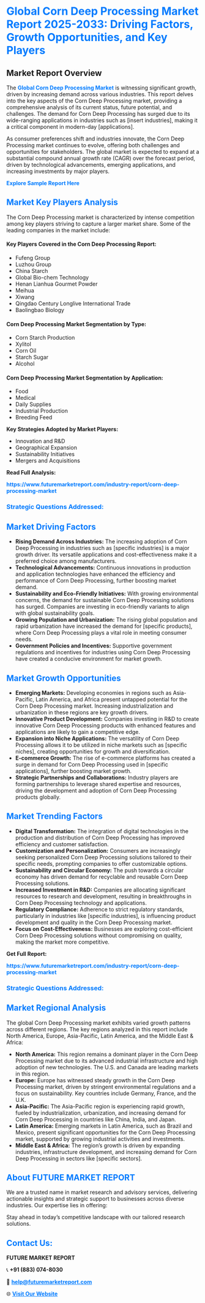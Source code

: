 <h1 style="color: #007BFF;">Global Corn Deep Processing Market Report 2025-2033: Driving Factors, Growth Opportunities, and Key Players</h1>

<section id="overview">
<h2>Market Report Overview</h2>
<p>The <a href="https://www.futuremarketreport.com/industry-report/corn-deep-processing-market" style="color: #007BFF; text-decoration: none;"><strong>Global Corn Deep Processing Market</strong></a> is witnessing significant growth, driven by increasing demand across various industries. This report delves into the key aspects of the Corn Deep Processing market, providing a comprehensive analysis of its current status, future potential, and challenges. The demand for Corn Deep Processing has surged due to its wide-ranging applications in industries such as [insert industries], making it a critical component in modern-day [applications].</p>
<p>As consumer preferences shift and industries innovate, the Corn Deep Processing market continues to evolve, offering both challenges and opportunities for stakeholders. The global market is expected to expand at a substantial compound annual growth rate (CAGR) over the forecast period, driven by technological advancements, emerging applications, and increasing investments by major players.</p>
</section>

<section id="overview">
<p><a href="https://www.futuremarketreport.com/request-sample/reportId=29182" style="color: #007BFF; text-decoration: none;"><strong>Explore Sample Report Here</strong></a></p>
</section>

<section id="key-players">
<h2 style="color: #007BFF;">Market Key Players Analysis</h2>
<p>The Corn Deep Processing market is characterized by intense competition among key players striving to capture a larger market share. Some of the leading companies in the market include:</p>
<h4>Key Players Covered in the Corn Deep Processing Report:</h4>
<ul><li>Fufeng Group</li><li>Luzhou Group</li><li>China Starch</li><li>Global Bio-chem Technology</li><li>Henan Lianhua Gourmet Powder</li><li>Meihua</li><li>Xiwang</li><li>Qingdao Century Longlive International Trade</li><li>Baolingbao Biology</li></ul>
<h4>Corn Deep Processing Market Segmentation by Type:</h4>
<ul><li>Corn Starch Production</li><li>Xylitol</li><li>Corn Oil</li><li>Starch Sugar</li><li>Alcohol</li></ul>

<h4>Corn Deep Processing Market Segmentation by Application:</h4>
<ul><li>Food</li><li>Medical</li><li>Daily Supplies</li><li>Industrial Production</li><li>Breeding Feed</li></ul>
<p><strong>Key Strategies Adopted by Market Players:</strong></p>
<ul>
<li>Innovation and R&D</li>
<li>Geographical Expansion</li>
<li>Sustainability Initiatives</li>
<li>Mergers and Acquisitions</li>
</ul>
</section>

<section>
<p><strong>Read Full Analysis: </strong></p><a href="https://www.futuremarketreport.com/industry-report/corn-deep-processing-market" style="color: #007BFF; text-decoration: none;"><strong>https://www.futuremarketreport.com/industry-report/corn-deep-processing-market</strong></a>
<h3 style="color: #007BFF;">Strategic Questions Addressed:</h3>
</section>

<section id="driving-factors">
<h2 style="color: #007BFF;">Market Driving Factors</h2>
<ul>
<li><strong>Rising Demand Across Industries:</strong> The increasing adoption of Corn Deep Processing in industries such as [specific industries] is a major growth driver. Its versatile applications and cost-effectiveness make it a preferred choice among manufacturers.</li>
<li><strong>Technological Advancements:</strong> Continuous innovations in production and application technologies have enhanced the efficiency and performance of Corn Deep Processing, further boosting market demand.</li>
<li><strong>Sustainability and Eco-Friendly Initiatives:</strong> With growing environmental concerns, the demand for sustainable Corn Deep Processing solutions has surged. Companies are investing in eco-friendly variants to align with global sustainability goals.</li>
<li><strong>Growing Population and Urbanization:</strong> The rising global population and rapid urbanization have increased the demand for [specific products], where Corn Deep Processing plays a vital role in meeting consumer needs.</li>
<li><strong>Government Policies and Incentives:</strong> Supportive government regulations and incentives for industries using Corn Deep Processing have created a conducive environment for market growth.</li>
</ul>
</section>

<section id="growth-opportunities">
<h2 style="color: #007BFF;">Market Growth Opportunities</h2>
<ul>
<li><strong>Emerging Markets:</strong> Developing economies in regions such as Asia-Pacific, Latin America, and Africa present untapped potential for the Corn Deep Processing market. Increasing industrialization and urbanization in these regions are key growth drivers.</li>
<li><strong>Innovative Product Development:</strong> Companies investing in R&D to create innovative Corn Deep Processing products with enhanced features and applications are likely to gain a competitive edge.</li>
<li><strong>Expansion into Niche Applications:</strong> The versatility of Corn Deep Processing allows it to be utilized in niche markets such as [specific niches], creating opportunities for growth and diversification.</li>
<li><strong>E-commerce Growth:</strong> The rise of e-commerce platforms has created a surge in demand for Corn Deep Processing used in [specific applications], further boosting market growth.</li>
<li><strong>Strategic Partnerships and Collaborations:</strong> Industry players are forming partnerships to leverage shared expertise and resources, driving the development and adoption of Corn Deep Processing products globally.</li>
</ul>
</section>

<section id="trending-factors">
<h2 style="color: #007BFF;">Market Trending Factors</h2>
<ul>
<li><strong>Digital Transformation:</strong> The integration of digital technologies in the production and distribution of Corn Deep Processing has improved efficiency and customer satisfaction.</li>
<li><strong>Customization and Personalization:</strong> Consumers are increasingly seeking personalized Corn Deep Processing solutions tailored to their specific needs, prompting companies to offer customizable options.</li>
<li><strong>Sustainability and Circular Economy:</strong> The push towards a circular economy has driven demand for recyclable and reusable Corn Deep Processing solutions.</li>
<li><strong>Increased Investment in R&D:</strong> Companies are allocating significant resources to research and development, resulting in breakthroughs in Corn Deep Processing technology and applications.</li>
<li><strong>Regulatory Compliance:</strong> Adherence to strict regulatory standards, particularly in industries like [specific industries], is influencing product development and quality in the Corn Deep Processing market.</li>
<li><strong>Focus on Cost-Effectiveness:</strong> Businesses are exploring cost-efficient Corn Deep Processing solutions without compromising on quality, making the market more competitive.</li>
</ul>
</section>

<section>
<p><strong>Get Full Report: </strong></p><a href="https://www.futuremarketreport.com/industry-report/corn-deep-processing-market" style="color: #007BFF; text-decoration: none;"><strong>https://www.futuremarketreport.com/industry-report/corn-deep-processing-market</strong></a>
<h3 style="color: #007BFF;">Strategic Questions Addressed:</h3>
</section>


<section id="regional-analysis">
<h2 style="color: #007BFF;">Market Regional Analysis</h2>
<p>The global Corn Deep Processing market exhibits varied growth patterns across different regions. The key regions analyzed in this report include North America, Europe, Asia-Pacific, Latin America, and the Middle East & Africa:</p>
<ul>
<li><strong>North America:</strong> This region remains a dominant player in the Corn Deep Processing market due to its advanced industrial infrastructure and high adoption of new technologies. The U.S. and Canada are leading markets in this region.</li>
<li><strong>Europe:</strong> Europe has witnessed steady growth in the Corn Deep Processing market, driven by stringent environmental regulations and a focus on sustainability. Key countries include Germany, France, and the U.K.</li>
<li><strong>Asia-Pacific:</strong> The Asia-Pacific region is experiencing rapid growth, fueled by industrialization, urbanization, and increasing demand for Corn Deep Processing in countries like China, India, and Japan.</li>
<li><strong>Latin America:</strong> Emerging markets in Latin America, such as Brazil and Mexico, present significant opportunities for the Corn Deep Processing market, supported by growing industrial activities and investments.</li>
<li><strong>Middle East & Africa:</strong> The region’s growth is driven by expanding industries, infrastructure development, and increasing demand for Corn Deep Processing in sectors like [specific sectors].</li>
</ul>
</section>

<footer>
<h2 style="color: #007BFF;">About FUTURE MARKET REPORT</h2>
<p>We are a trusted name in market research and advisory services, delivering actionable insights and strategic support to businesses across diverse industries. Our expertise lies in offering:</p>

<p>Stay ahead in today’s competitive landscape with our tailored research solutions.</p>

<h2 style="color: #007BFF;">Contact Us:</h2>
<p><strong>FUTURE MARKET REPORT</strong></p>
<p>📞 <strong>+91 (883) 074-8030</strong></p>
<p>📧 <strong><a href="mailto:help@futuremarketreport.com" style="color: #007BFF;">help@futuremarketreport.com</a></strong></p>
<p>🌐 <strong><a href="https://www.futuremarketreport.com/" style="color: #007BFF;">Visit Our Website</a></strong></p>
</footer>